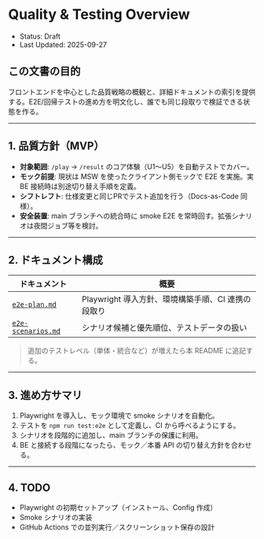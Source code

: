 # Quality & Testing Overview

- Status: Draft
- Last Updated: 2025-09-27

## この文書の目的
フロントエンドを中心とした品質戦略の概観と、詳細ドキュメントの索引を提供する。E2E/回帰テストの進め方を明文化し、誰でも同じ段取りで検証できる状態を作る。

---

## 1. 品質方針（MVP）
- **対象範囲**: `/play` → `/result` のコア体験（U1〜U5）を自動テストでカバー。
- **モック前提**: 現状は MSW を使ったクライアント側モックで E2E を実施。実 BE 接続時は別途切り替え手順を定義。
- **シフトレフト**: 仕様変更と同じPRでテスト追加を行う（Docs-as-Code 同様）。
- **安全装置**: main ブランチへの統合時に smoke E2E を常時回す。拡張シナリオは夜間ジョブ等を検討。

---

## 2. ドキュメント構成
| ドキュメント | 概要 |
| --- | --- |
| [`e2e-plan.md`](./e2e-plan.md) | Playwright 導入方針、環境構築手順、CI 連携の段取り |
| [`e2e-scenarios.md`](./e2e-scenarios.md) | シナリオ候補と優先順位、テストデータの扱い |

> 追加のテストレベル（単体・統合など）が増えたら本 README に追記する。

---

## 3. 進め方サマリ
1. Playwright を導入し、モック環境で smoke シナリオを自動化。
2. テストを `npm run test:e2e` として定義し、CI から呼べるようにする。
3. シナリオを段階的に追加し、main ブランチの保護に利用。
4. BE と接続する段階になったら、モック／本番 API の切り替え方針を合わせる。

---

## 4. TODO
- Playwright の初期セットアップ（インストール、Config 作成）
- Smoke シナリオの実装
- GitHub Actions での並列実行／スクリーンショット保存の設計


